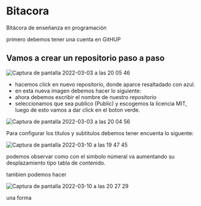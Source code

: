# Bitacora
Bitácora de enseñanza en programación

primero debemos tener una cuenta en GitHUP

## Vamos a crear un repositorio paso a paso

![Captura de pantalla 2022-03-03 a las 20 05 46](https://user-images.githubusercontent.com/99752920/156637492-9de034a9-2db1-4f53-8465-3bc76f031cfc.png)
 
 - hacemos click en nuevo repositorio, donde aparce resaltadado con azul.
 - en esta nueva imagen debemos hacer lo siguiente:
 - ahora debemos escribir el nombre de nuestro repositorio
 - seleccionamos que sea publico (Public) y escogemos la licencia MIT, luego de esto vamos a dar click en el boton verde.
 
 
 ![Captura de pantalla 2022-03-03 a las 20 04 56](https://user-images.githubusercontent.com/99752920/156637642-f84a424e-a011-48e8-9271-21bd7b5f19e3.png)
  
 
Para configurar los titulos y subtitulos debemos tener encuenta lo siguente:

![Captura de pantalla 2022-03-10 a las 19 47 45](https://user-images.githubusercontent.com/99752920/157735430-0e7a835a-e5a9-4018-86f0-0e81c27138e7.png)

podemos observar como con el simbolo númeral va aumentando su desplazamiento tipo tabla de contenido.

tambien podemos hacer 

![Captura de pantalla 2022-03-10 a las 20 27 29](https://user-images.githubusercontent.com/99752920/157743541-e62fd650-a7f2-4fb2-98d5-9f91417def25.png)

una forma





